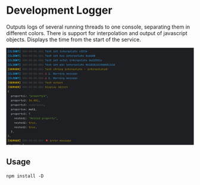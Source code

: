 # Development Logger

Outputs logs of several running threads to one console, separating them in different colors. There is support for interpolation and output of javascript objects. Displays the time from the start of the service.

![Screenshot](./screenshot.png)


## Usage

```shell
npm install -D 
```